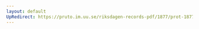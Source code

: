 ```yaml
---
layout: default
UpRedirect: https://pruto.im.uu.se/riksdagen-records-pdf/1877/prot-1877--ak--021.pdf
---
```


